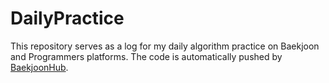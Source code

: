 # DailyPractice
This repository serves as a log for my daily algorithm practice on Baekjoon and Programmers platforms.
The code is automatically pushed by [BaekjoonHub](https://github.com/BaekjoonHub/BaekjoonHub).
